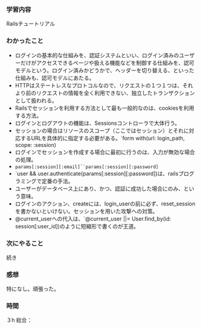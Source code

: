 ### 学習内容
Railsチュートリアル
### わかったこと
- ログインの基本的な仕組みを、認証システムといい、ログイン済みのユーザーだけがアクセスできるページや扱える機能などを制御する仕組みを、認可モデルという。ログイン済みかどうかで、ヘッダーを切り替える、といった仕組みも、認可モデルにあたる。
- HTTPはステートレスなプロトコルなので、リクエストの１つ１つは、それより前のリクエストの情報を全く利用できない、独立したトランザクションとして扱われる。
- Railsでセッションを利用する方法として最も一般的なのは、cookiesを利用する方法。
- ログインとログアウトの機能は、Sessionsコントローラで大体行う。
- セッションの場合はリソースのスコープ（ここではセッション）とそれに対応するURLを具体的に指定する必要がある。`form with(url: login_path, scope: :session)
- ログインでセッションを作成する場合に最初に行うのは、入力が無効な場合の処理。
- `params[:session][:email]``params[:session][:password]`
- `user && user.authenticate(params[:session][:password])は、railsプログラミングで定番の手法。
- ユーザーがデータベース上にあり、かつ、認証に成功した場合にのみ、という意味。
- ログインのアクション、createには、login_userの前に必ず、reset_sessionを書かないといけない。セッションを用いた攻撃への対策。
- @current_userへの代入は、`@current_user ||= User.find_by(id: session[:user_id])のように短縮形で書くのが王道。
### 次にやること
続き
### 感想
特になし。頑張った。
### 時間
３h
総合：
